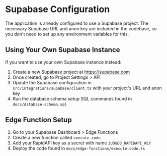 
# Supabase Configuration

The application is already configured to use a Supabase project. The necessary Supabase URL and anon key are included in the codebase, so you don't need to set up any environment variables for this.

## Using Your Own Supabase Instance

If you want to use your own Supabase instance instead:

1. Create a new Supabase project at https://supabase.com
2. Once created, go to Project Settings > API
3. Update the Supabase configuration in `src/integrations/supabase/client.ts` with your project's URL and anon key
4. Run the database schema setup SQL commands found in `docs/database-schema.sql`

## Edge Function Setup

1. Go to your Supabase Dashboard > Edge Functions
2. Create a new function called `execute-code`
3. Add your RapidAPI key as a secret with name `JUDGE0_RAPIDAPI_KEY`
4. Deploy the code found in `docs/edge-functions/execute-code.ts`
